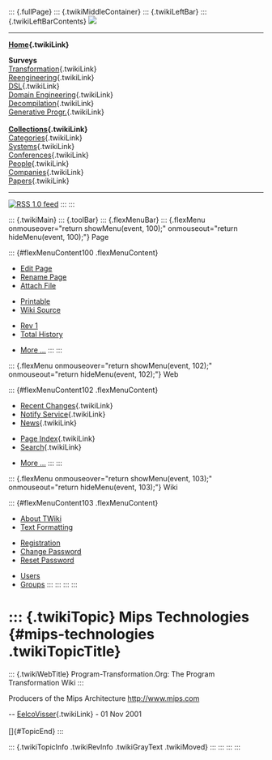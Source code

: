 ::: {.fullPage}
::: {.twikiMiddleContainer}
::: {.twikiLeftBar}
::: {.twikiLeftBarContents}
![](../pub/transformation.gif)

------------------------------------------------------------------------

**[Home](WebHome){.twikiLink}**

**Surveys**\
[Transformation](ProgramTransformation){.twikiLink}\
[Reengineering](ReengineeringWiki){.twikiLink}\
[DSL](DomainSpecificLanguages){.twikiLink}\
[Domain Engineering](DomainEngineering){.twikiLink}\
[Decompilation](DeCompilation){.twikiLink}\
[Generative Progr.](GenerativeProgrammingWiki){.twikiLink}\
\
**[Collections](CategoryCollection){.twikiLink}**\
[Categories](CategoryCategory){.twikiLink}\
[Systems](TransformationSystems){.twikiLink}\
[Conferences](TransformationConferences){.twikiLink}\
[People](TransformationPeople){.twikiLink}\
[Companies](TransformationCompanies){.twikiLink}\
[Papers](CategoryPaper){.twikiLink}

------------------------------------------------------------------------

[![](../pub/rss.gif "RSS 1.0 feed")](WebRss@skin=rss)
:::
:::

::: {.twikiMain}
::: {.toolBar}
::: {.flexMenuBar}
::: {.flexMenu onmouseover="return showMenu(event, 100);" onmouseout="return hideMenu(event, 100);"}
Page

::: {#flexMenuContent100 .flexMenuContent}
-   [Edit
    Page](http://www.program-transformation.org/edit/Transform/MipsTechnologies?t=1536826518)
-   [Rename
    Page](http://www.program-transformation.org/rename/Transform/MipsTechnologies)
-   [Attach
    File](http://www.program-transformation.org/attach/Transform/MipsTechnologies)

<!-- -->

-   [Printable](http://www.program-transformation.org/view/Transform/MipsTechnologies?skin=print.pattern)
-   [Wiki
    Source](http://www.program-transformation.org/view/Transform/MipsTechnologies?skin=text&raw=on&contenttype=text/plain)

<!-- -->

-   [Rev
    1](http://www.program-transformation.org/view/Transform/MipsTechnologies?rev=1.1)
-   [Total
    History](http://www.program-transformation.org/rdiff/Transform/MipsTechnologies)

<!-- -->

-   [More
    \...](http://www.program-transformation.org/oops/Transform/MipsTechnologies?template=oopsmore&param1=1.1&param2=1.1)
:::
:::

::: {.flexMenu onmouseover="return showMenu(event, 102);" onmouseout="return hideMenu(event, 102);"}
Web

::: {#flexMenuContent102 .flexMenuContent}
-   [Recent Changes](WebChanges){.twikiLink}
-   [Notify Service](WebNotify){.twikiLink}
-   [News](WebNews){.twikiLink}

<!-- -->

-   [Page Index](WebIndex){.twikiLink}
-   [Search](WebSearch){.twikiLink}

<!-- -->

-   [More
    \...](http://www.program-transformation.org/oops/Transform/MipsTechnologies?template=oopsmore&param1=1.1&param2=1.1)
:::
:::

::: {.flexMenu onmouseover="return showMenu(event, 103);" onmouseout="return hideMenu(event, 103);"}
Wiki

::: {#flexMenuContent103 .flexMenuContent}
-   [About
    TWiki](http://www.program-transformation.org/view/TWiki/WebHome)
-   [Text
    Formatting](http://www.program-transformation.org/view/TWiki/TextFormattingRules)

<!-- -->

-   [Registration](http://www.program-transformation.org/view/TWiki/TWikiRegistration)
-   [Change
    Password](http://www.program-transformation.org/view/TWiki/ChangePassword)
-   [Reset
    Password](http://www.program-transformation.org/view/TWiki/ResetPassword)

<!-- -->

-   [Users](http://www.program-transformation.org/view/Main/TWikiUsers)
-   [Groups](http://www.program-transformation.org/view/Main/TWikiGroups)
:::
:::
:::
:::

::: {.twikiTopic}
Mips Technologies {#mips-technologies .twikiTopicTitle}
=================

::: {.twikiWebTitle}
Program-Transformation.Org: The Program Transformation Wiki
:::

Producers of the Mips Architecture <http://www.mips.com>

\-- [EelcoVisser](../Main/EelcoVisser){.twikiLink} - 01 Nov 2001\
\
[]{#TopicEnd}
:::

::: {.twikiTopicInfo .twikiRevInfo .twikiGrayText .twikiMoved}
:::
:::
:::
:::
